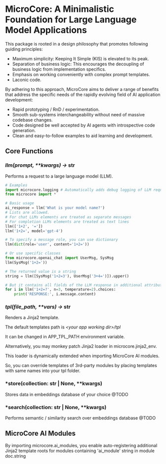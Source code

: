 # MicroCore: A Minimalistic Foundation for Large Language Model Applications

This package is rooted in a design philosophy that promotes following guiding principles:
* Maximum simplicity: Keeping It Simple (KIS) is elevated to its peak.
* Separation of business logic: This encourages the decoupling of business logic from implementation specifics.
* Emphasis on working conveniently with complex prompt templates.
* Laconic code.

By adhering to this approach, MicroCore aims to deliver a range of benefits 
that address the specific needs of the rapidly evolving field of AI application development:

* Rapid prototyping / RnD / experimentation.
* Smooth sub-systems interchangeability without need of massive codebase changes.
* Code designed be well accepted by AI agents with introspective code generation.
* Clean and easy-to-follow examples to aid learning and development.

## Core Functions

### *llm(prompt, \*\*kwargs) →* str
Performs a request to a large language model (LLM).
```python
# Examples
import microcore.logging # Automatically adds debug logging of LLM requests when imported
from microcore import *

# Basic usage
ai_response = llm('What is your model name?')
# Lists are allowed. 
# For chat LLMs elements are treated as separate messages
# For completion LLMs elements are treated as text lines
llm(['1+2', '='])
llm('1+2=', model='gpt-4')

# To specify a message role, you can use dictionary
llm(dict(role='user', content='1+2='))

# Or use specific classes
from microcore.openai_chat import UserMsg, SysMsg
llm(SysMsg('1+2='))

# The returned value is a string
string = llm([SysMsg('1+2=3'), UserMsg('3+4=')]).upper()

# But it contains all fields of the LLM response in additional attributes
for i in llm('1+2=?', n=3, temperature=2).choices:
    print('RESPONSE:', i.message.content)
```

### *tpl(file_path, \*\*vars) →* str
Renders a Jinja2 template.

The default templates path is *\<your app working dir>/tpl*

It can be changed in APP_TPL_PATH environment variable.

Alternatively, you may monkey patch Jinja2 loader in microcore.jinja2_env.

This loader is dynamically extended when importing MicroCore AI modules.

So, you can override templates of 3rd-party modules by placing templates with same names into your tpl folder.

### *store(collection: str | None, **kwargs)
Stores data in embeddings database of your choice
@TODO

### *search(collection: str | None, **kwargs)
Performs semantic / similarity search over embeddings database
@TODO

## MicroCore AI Modules
By importing microcore.ai_modules, you enable auto-registering additional Jinja2 template roots
for modules containing 'ai_module' string in module doc.string
